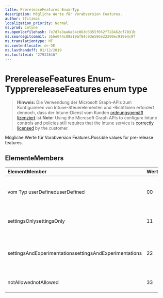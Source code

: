 ```yaml
---
title: PrereleaseFeatures Enum-Typ
description: Mögliche Werte für Vorabversion Features.
author: tfitzmac
localization_priority: Normal
ms.prod: intune
ms.openlocfilehash: 7e7d7a3aa6a54c063d3355f062f728462cf7031b
ms.sourcegitcommit: 36be044c89a19af84c93e586e22200ec919e4c9f
ms.translationtype: MT
ms.contentlocale: de-DE
ms.lasthandoff: 01/12/2019
ms.locfileid: "27922846"
---
```

# <a name="prereleasefeatures-enum-type"></a><span data-ttu-id="c9697-103">PrereleaseFeatures Enum-Typ</span><span class="sxs-lookup"><span data-stu-id="c9697-103">prereleaseFeatures enum type</span></span>

> <span data-ttu-id="c9697-104">**Hinweis:** Die Verwendung der Microsoft Graph-APIs zum Konfigurieren von Intune-Steuerelementen und -Richtlinien erfordert dennoch, dass der Intune-Dienst vom Kunden [ordnungsgemäß lizenziert](https://go.microsoft.com/fwlink/?linkid=839381) ist.</span><span class="sxs-lookup"><span data-stu-id="c9697-104">**Note:** Using the Microsoft Graph APIs to configure Intune controls and policies still requires that the Intune service is [correctly licensed](https://go.microsoft.com/fwlink/?linkid=839381) by the customer.</span></span>

<span data-ttu-id="c9697-105">Mögliche Werte für Vorabversion Features.</span><span class="sxs-lookup"><span data-stu-id="c9697-105">Possible values for pre-release features.</span></span>
## <a name="members"></a><span data-ttu-id="c9697-106">Elemente</span><span class="sxs-lookup"><span data-stu-id="c9697-106">Members</span></span>
|<span data-ttu-id="c9697-107">Element</span><span class="sxs-lookup"><span data-stu-id="c9697-107">Member</span></span>|<span data-ttu-id="c9697-108">Wert</span><span class="sxs-lookup"><span data-stu-id="c9697-108">Value</span></span>|<span data-ttu-id="c9697-109">Beschreibung</span><span class="sxs-lookup"><span data-stu-id="c9697-109">Description</span></span>|
|:---|:---|:---|
|<span data-ttu-id="c9697-110">vom Typ userDefined</span><span class="sxs-lookup"><span data-stu-id="c9697-110">userDefined</span></span>|<span data-ttu-id="c9697-111">0</span><span class="sxs-lookup"><span data-stu-id="c9697-111">0</span></span>|<span data-ttu-id="c9697-112">User-Defined, Standardwert, keine beabsichtigt.</span><span class="sxs-lookup"><span data-stu-id="c9697-112">User Defined, default value, no intent.</span></span>|
|<span data-ttu-id="c9697-113">settingsOnly</span><span class="sxs-lookup"><span data-stu-id="c9697-113">settingsOnly</span></span>|<span data-ttu-id="c9697-114">1</span><span class="sxs-lookup"><span data-stu-id="c9697-114">1</span></span>|<span data-ttu-id="c9697-115">Einstellungen nur Vorabversion Features.</span><span class="sxs-lookup"><span data-stu-id="c9697-115">Settings only pre-release features.</span></span>|
|<span data-ttu-id="c9697-116">settingsAndExperimentations</span><span class="sxs-lookup"><span data-stu-id="c9697-116">settingsAndExperimentations</span></span>|<span data-ttu-id="c9697-117">2</span><span class="sxs-lookup"><span data-stu-id="c9697-117">2</span></span>|<span data-ttu-id="c9697-118">Einstellungen und Experimentations Vorabversion-Features.</span><span class="sxs-lookup"><span data-stu-id="c9697-118">Settings and experimentations pre-release features.</span></span>|
|<span data-ttu-id="c9697-119">notAllowed</span><span class="sxs-lookup"><span data-stu-id="c9697-119">notAllowed</span></span>|<span data-ttu-id="c9697-120">3</span><span class="sxs-lookup"><span data-stu-id="c9697-120">3</span></span>|<span data-ttu-id="c9697-121">Vorabversion Features nicht zulässig.</span><span class="sxs-lookup"><span data-stu-id="c9697-121">Pre-release features not allowed.</span></span>|



